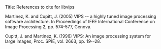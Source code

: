 Title: References to cite for libvips

Martinez, K. and Cupitt, J. (2005)
<ulink url="http://eprints.ecs.soton.ac.uk/12371">VIPS -- a highly tuned image processing software architecture</ulink>. In Proceedings of IEEE International
Conference on Image Processing 2, pp. 574-577, Genova.

Cupitt, J. and Martinez, K. (1996)
<ulink url="http://eprints.soton.ac.uk/252227">VIPS: An image processing system for large images</ulink>, Proc. SPIE, vol.  2663, pp. 19--28.

